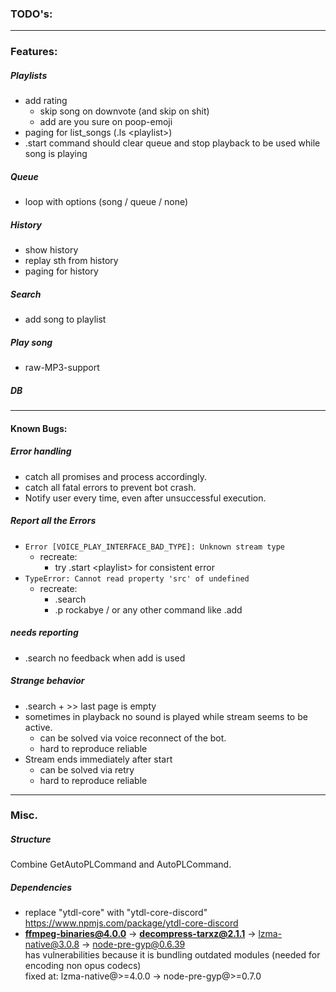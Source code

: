 ### **TODO's:** ###

---

### Features: ###

##### Playlists #####
- add rating
	- skip song on downvote (and skip on shit)
	- add are you sure on poop-emoji
- paging for list_songs (.ls &lt;playlist&gt;)
- .start command should clear queue and stop playback to be used while song is playing

##### Queue #####
- loop with options (song / queue / none)

##### History #####
- show history
- replay sth from history
- paging for history

##### Search #####
- add song to playlist

##### Play song #####
- raw-MP3-support

##### DB #####

---

#### Known Bugs: ####

##### Error handling #####
- catch all promises and process accordingly.
- catch all fatal errors to prevent bot crash.
- Notify user every time, even after unsuccessful execution.

##### Report all the Errors ####
- `Error [VOICE_PLAY_INTERFACE_BAD_TYPE]: Unknown stream type`
	- recreate:
		- try .start &lt;playlist&gt; for consistent error
- `TypeError: Cannot read property 'src' of undefined`
	- recreate:
		- .search
		- .p rockabye / or any other command like .add
##### needs reporting #####
- .search no feedback when add is used

##### Strange behavior #####
- .search + >> last page is empty
- sometimes in playback no sound is played while stream seems to be active.
	- can be solved via voice reconnect of the bot.
	- hard to reproduce reliable
- Stream ends immediately after start
	- can be solved via retry
	- hard to reproduce reliable

---

### Misc. ###

##### Structure #####
Combine GetAutoPLCommand and AutoPLCommand.

##### Dependencies #####
- replace "ytdl-core" with "ytdl-core-discord" https://www.npmjs.com/package/ytdl-core-discord
- **ffmpeg-binaries@4.0.0** -> **decompress-tarxz@2.1.1** -> lzma-native@3.0.8 -> node-pre-gyp@0.6.39  
has vulnerabilities because it is bundling outdated modules (needed for encoding non opus codecs)  
fixed at: lzma-native@>=4.0.0 -> node-pre-gyp@>=0.7.0
